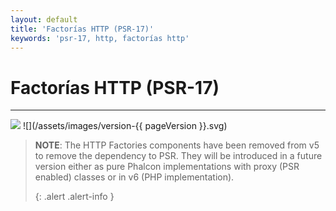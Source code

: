 ```yaml
---
layout: default
title: 'Factorías HTTP (PSR-17)'
keywords: 'psr-17, http, factorías http'
---
```


# Factorías HTTP (PSR-17)
- - -
![](/assets/images/document-status-stable-success.svg) ![](/assets/images/version-{{ pageVersion }}.svg)

> **NOTE**: The HTTP Factories components have been removed from v5 to remove the dependency to PSR. They will be introduced in a future version either as pure Phalcon implementations with proxy (PSR enabled) classes or in v6 (PHP implementation). 
> 
> {: .alert .alert-info }
